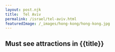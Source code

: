 ```yaml
---
layout: post.njk
title: 	Tel Aviv
permalink: /israel/tel-aviv.html
featuredImage: /_images/hong-kong/hong-kong.jpg
---
```

## Must see attractions in {{title}}
